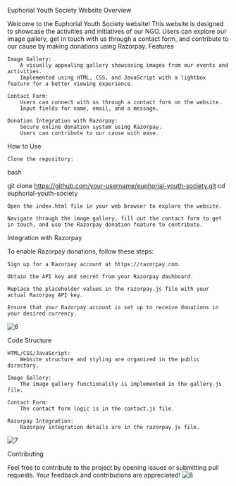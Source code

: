 Euphorial Youth Society Website
Overview

Welcome to the Euphorial Youth Society website! This website is designed to showcase the activities and initiatives of our NGO. Users can explore our image gallery, get in touch with us through a contact form, and contribute to our cause by making donations using Razorpay.
Features

    Image Gallery:
        A visually appealing gallery showcasing images from our events and activities.
        Implemented using HTML, CSS, and JavaScript with a lightbox feature for a better viewing experience.

    Contact Form:
        Users can connect with us through a contact form on the website.
        Input fields for name, email, and a message.

    Donation Integration with Razorpay:
        Secure online donation system using Razorpay.
        Users can contribute to our cause with ease.

How to Use

    Clone the repository:

bash

git clone https://github.com/your-username/euphorial-youth-society.git
cd euphorial-youth-society

    Open the index.html file in your web browser to explore the website.

    Navigate through the image gallery, fill out the contact form to get in touch, and use the Razorpay donation feature to contribute.

Integration with Razorpay

To enable Razorpay donations, follow these steps:

    Sign up for a Razorpay account at https://razorpay.com.

    Obtain the API key and secret from your Razorpay dashboard.

    Replace the placeholder values in the razorpay.js file with your actual Razorpay API key.

    Ensure that your Razorpay account is set up to receive donations in your desired currency.
![6](https://github.com/ABHINAY-31/ABHINAY-31.github.io/assets/86643921/ec531c0f-eabe-42b2-a14d-61369aecd538)

Code Structure

    HTML/CSS/JavaScript:
        Website structure and styling are organized in the public directory.

    Image Gallery:
        The image gallery functionality is implemented in the gallery.js file.

    Contact Form:
        The contact form logic is in the contact.js file.

    Razorpay Integration:
        Razorpay integration details are in the razorpay.js file.

![7](https://github.com/ABHINAY-31/ABHINAY-31.github.io/assets/86643921/2f8dd3d3-291a-4f4c-918b-5426c85771f8)

Contributing

Feel free to contribute to the project by opening issues or submitting pull requests. Your feedback and contributions are appreciated!
![8](https://github.com/ABHINAY-31/ABHINAY-31.github.io/assets/86643921/b552e094-b388-4eaf-8b45-fce63c7220a6)

